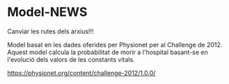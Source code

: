 # Model-NEWS
Canviar les rutes dels arxius!!!

Model basat en les dades oferides per Physionet per al Challenge de 2012. Aquest model calcula la probabilitat de morir a l'hospital basant-se en l'evolució dels valors de les constants vitals.

https://physionet.org/content/challenge-2012/1.0.0/
